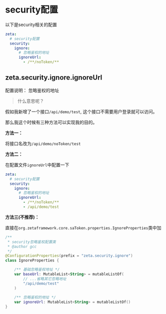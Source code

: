 # security配置

以下是security相关的配置
```yaml
zeta:
  # security配置
  security:
    ignore:
      # 忽略鉴权的地址
      ignoreUrl:
        - /**/noToken/**
```



## zeta.security.ignore.ignoreUrl

配置说明： 忽略鉴权的地址

> 什么意思呢？

假如我新增了一个接口`/api/demo/test`, 这个接口不需要用户登录就可以访问。

那么我这个时候有三种方法可以实现我的目的。

**方法一：**

将接口名改为`/api/demo/noToken/test`

**方法二：**

在配置文件`ignoreUrl`中配置一下

```yaml
zeta:
  # security配置
  security:
    ignore:
      # 忽略鉴权的地址
      ignoreUrl:
        - /**/noToken/**
        - /api/demo/test 
```

**方法三(不推荐)：**

直接在`org.zetaframework.core.saToken.properties.IgnoreProperties`类中加

```kotlin
/**
 * security忽略鉴权配置类
 * @author gcc
 */
@ConfigurationProperties(prefix = "zeta.security.ignore")
class IgnoreProperties {

    /** 基础忽略鉴权地址 */
    var baseUrl: MutableList<String> = mutableListOf(
    	// ...省略其它忽略地址
        "/api/demo/test"
    )
    
    /** 忽略鉴权的地址 */
    var ignoreUrl: MutableList<String> = mutableListOf()
}
```

